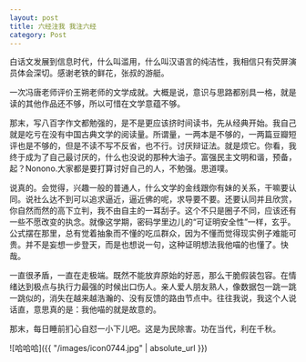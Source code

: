 ```yaml
---
layout: post
title: 六经注我 我注六经
category: Post
---
```

白话文发展到信息时代，什么叫滥用，什么叫汉语言的纯洁性，我相信只有荧屏演员体会深切。感谢老铁的鲜花，张叔的游艇。

一次冯唐老师评价王朔老师的文学成就。大概是说，意识与思路都别具一格，就是读的其他作品还不够，所以可惜在文学意蕴不够。

那末，写八百字作文都勉强的，是不是更应该挤时间读书，先从经典开始。我自己就是吃亏在没有中国古典文学的阅读量。所谓量，一两本是不够的，一两篇豆瓣短评也是不够的，但是不读不写不反省，也不行。讨厌辩证法。就是烦它。你看，我终于成为了自己最讨厌的，什么也没说的那种大油子。富强民主文明和谐，预备，起？Nonono.大家都是要打算讨好自己的人，不勉强。思道噗。

说真的。会觉得，兴趣一般的普通人，什么文学的金线跟你有妹的关系，干嘛要认同。说社么达不到可以追求逼近，逼近佛的呢，求导要不要。还要认同并且欣赏，你自然而然的高下立判，我不由自主的一耳刮子。这个不只是圈子不同，应该还有一些不愿改变的执念。就像这学期，密码学里边儿的“可证明安全性”一样，玄乎。公式摆在那里，总有觉着抽象而不懂的吃瓜群众，因为不懂而觉得现实例子难能可贵。并不是妄想一步登天，而是也想说一句，这种证明想法我他喵的也懂了。快哉。

一直很矛盾，一直在走极端。既然不能放弃原始的好恶，那么干脆假装包容。在情绪达到极点与执行力最强的时候出口伤人。亲人爱人朋友熟人，像数据包一跳一跳一跳似的，消失在越来越浩瀚的、没有反馈的路由节点中。往往我说，我这个人说话直，意思真的是：我他喵的就是故意的。

那末，每日睡前扪心自怼一小下儿吧。这是为民除害。功在当代，利在千秋。

![哈哈哈]({{ "/images/icon0744.jpg" | absolute_url }})
